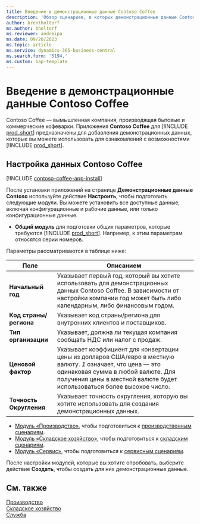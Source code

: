 ```yaml
---
title: Введение в демонстрационные данные Contoso Coffee
description: 'Обзор сценариев, в которых демонстрационные данные Contoso Coffee могут помочь вам узнать, как использовать возможности Business Central.'
author: brentholtorf
ms.author: bholtorf
ms.reviewer: andreipa
ms.date: 09/20/2023
ms.topic: article
ms.service: dynamics-365-business-central
ms.search.form: '5194,'
ms.custom: bap-template
---
```


# Введение в демонстрационные данные Contoso Coffee

Contoso Coffee — вымышленная компания, производящая бытовые и коммерческие кофеварки. Приложения **Contoso Coffee** для [!INCLUDE [prod_short](../includes/prod_short.md)] предназначены для добавления демонстрационных данных, которые вы можете использовать для ознакомлений с возможностями [!INCLUDE [prod_short](../includes/prod_short.md)].  

## Настройка данных Contoso Coffee

[!INCLUDE [contoso-coffee-app-install](../includes/contoso-coffee-app-install.md)]

После установки приложений на странице **Демонстрационные данные Contoso** используйте действие **Настроить**, чтобы подготовить следующие модули. Вы можете установить все доступные данные, включая конфигурационные и рабочие данные, или только конфигурационные данные.

 - **Общий модуль** для подготовки общих параметров, которые требуются [!INCLUDE [prod_short](../includes/prod_short.md)]. Например, к этим параметрам относятся серии номеров. 

Параметры рассматриваются в таблице ниже:  

|Поле  |Описанием  |
|---------|---------|
|**Начальный год** |Указывает первый год, который вы хотите использовать для демонстрационных данных Contoso Coffee. В зависимости от настройки компании год может быть либо календарным, либо финансовым годом.|
|**Код страны/региона**|Указывает код страны/региона для внутренних клиентов и поставщиков.|
|**Тип организации**    |Указывает, должна ли текущая компания сообщать НДС или налог с продаж. |
|**Ценовой фактор**     |Указывает коэффициент для конвертации цены из долларов США/евро в местную валюту. *1* означает, что цена — это одинаковая сумма в любой валюте. Для получения цены в местной валюте будет использоваться более высокое число. |
|**Точность Округления**  |Указывает точность округления, которую вы хотите использовать для создания демонстрационных данных.|

 - [Модуль «Производство»](manufacturing/contoso-coffee-manufacturing-intro.md), чтобы подготовиться к [производственным сценариям](manufacturing/contoso-coffee-manufacturing-intro.md#scenarios).
 - [Модуль «Складское хозяйство»](warehousing/contoso-coffee-warehousing-intro.md), чтобы подготовиться к [складским сценариям](warehousing/contoso-coffee-warehousing-intro.md#scenarios).
 - [Модуль «Сервис»](service/contoso-coffee-service-intro.md), чтобы подготовиться к [сервисным сценариям](service/contoso-coffee-service-intro.md#scenarios).

После настройки модулей, которые вы хотите опробовать, выберите действие **Создать**, чтобы создать для них демонстрационные данные.

## См. также

[Производство](../production-manage-manufacturing.md)  
[Складское хозяйство](../warehouse-manage-warehouse.md)  
[Служба](../service-service.md)
<!-- [Projects and Jobs](../projects-manage-projects.md) -->

